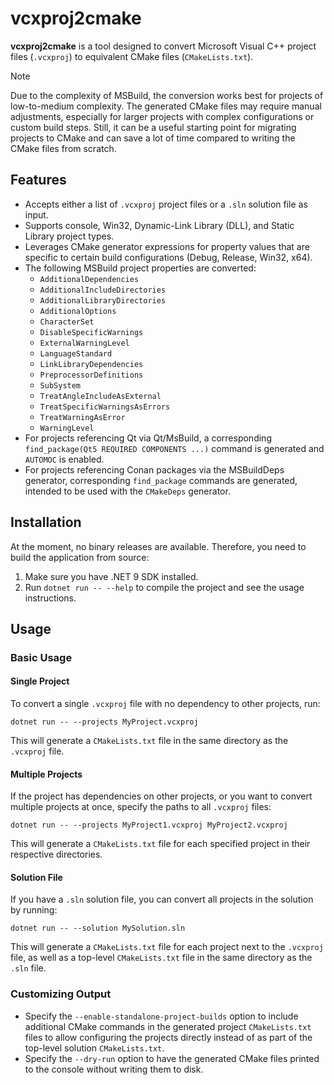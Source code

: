 # vcxproj2cmake

**vcxproj2cmake** is a tool designed to convert Microsoft Visual C++ project files (`.vcxproj`) to equivalent CMake files (`CMakeLists.txt`).

> [!NOTE]
> Due to the complexity of MSBuild, the conversion works best for projects of low-to-medium complexity.
> The generated CMake files may require manual adjustments, especially for larger projects with complex configurations or custom build steps.
> Still, it can be a useful starting point for migrating projects to CMake and can save a lot of time compared to writing the CMake files from scratch.

## Features

* Accepts either a list of `.vcxproj` project files or a `.sln` solution file as input.
* Supports console, Win32, Dynamic-Link Library (DLL), and Static Library project types.
* Leverages CMake generator expressions for property values that are specific to certain build configurations (Debug, Release, Win32, x64).
* The following MSBuild project properties are converted:
  * `AdditionalDependencies`
  * `AdditionalIncludeDirectories`
  * `AdditionalLibraryDirectories`
  * `AdditionalOptions`
  * `CharacterSet`
  * `DisableSpecificWarnings`
  * `ExternalWarningLevel`
  * `LanguageStandard`
  * `LinkLibraryDependencies`
  * `PreprocessorDefinitions`
  * `SubSystem`
  * `TreatAngleIncludeAsExternal`
  * `TreatSpecificWarningsAsErrors`
  * `TreatWarningAsError`
  * `WarningLevel`
* For projects referencing Qt via Qt/MsBuild, a corresponding `find_package(Qt5 REQUIRED COMPONENTS ...)` command is generated and `AUTOMOC` is enabled.
* For projects referencing Conan packages via the MSBuildDeps generator, corresponding `find_package` commands are generated, intended to be used with the `CMakeDeps` generator.

## Installation

At the moment, no binary releases are available.
Therefore, you need to build the application from source:

1. Make sure you have .NET 9 SDK installed.
2. Run `dotnet run -- --help` to compile the project and see the usage instructions.

## Usage

### Basic Usage

#### Single Project

To convert a single `.vcxproj` file with no dependency to other projects, run:

```
dotnet run -- --projects MyProject.vcxproj
```

This will generate a `CMakeLists.txt` file in the same directory as the `.vcxproj` file.

#### Multiple Projects

If the project has dependencies on other projects, or you want to convert multiple projects at once,
specify the paths to all `.vcxproj` files:

```
dotnet run -- --projects MyProject1.vcxproj MyProject2.vcxproj
```

This will generate a `CMakeLists.txt` file for each specified project in their respective directories.

#### Solution File

If you have a `.sln` solution file, you can convert all projects in the solution by running:

```
dotnet run -- --solution MySolution.sln
```

This will generate a `CMakeLists.txt` file for each project next to the `.vcxproj` file,
as well as a top-level `CMakeLists.txt` file in the same directory as the `.sln` file.

### Customizing Output

* Specify the `--enable-standalone-project-builds` option to include additional CMake commands in the generated project `CMakeLists.txt` files
  to allow configuring the projects directly instead of as part of the top-level solution `CMakeLists.txt`.
* Specify the `--dry-run` option to have the generated CMake files printed to the console without writing them to disk.

